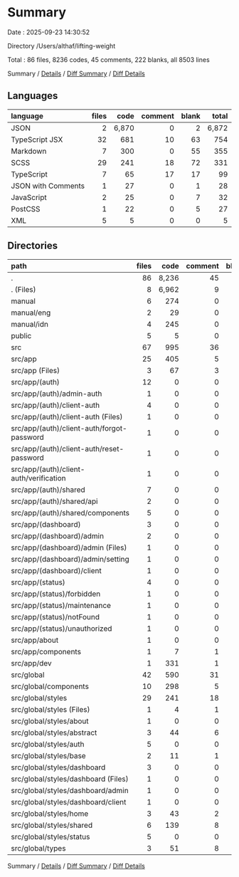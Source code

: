 # Summary

Date : 2025-09-23 14:30:52

Directory /Users/althaf/lifting-weight

Total : 86 files,  8236 codes, 45 comments, 222 blanks, all 8503 lines

Summary / [Details](details.md) / [Diff Summary](diff.md) / [Diff Details](diff-details.md)

## Languages
| language | files | code | comment | blank | total |
| :--- | ---: | ---: | ---: | ---: | ---: |
| JSON | 2 | 6,870 | 0 | 2 | 6,872 |
| TypeScript JSX | 32 | 681 | 10 | 63 | 754 |
| Markdown | 7 | 300 | 0 | 55 | 355 |
| SCSS | 29 | 241 | 18 | 72 | 331 |
| TypeScript | 7 | 65 | 17 | 17 | 99 |
| JSON with Comments | 1 | 27 | 0 | 1 | 28 |
| JavaScript | 2 | 25 | 0 | 7 | 32 |
| PostCSS | 1 | 22 | 0 | 5 | 27 |
| XML | 5 | 5 | 0 | 0 | 5 |

## Directories
| path | files | code | comment | blank | total |
| :--- | ---: | ---: | ---: | ---: | ---: |
| . | 86 | 8,236 | 45 | 222 | 8,503 |
| . (Files) | 8 | 6,962 | 9 | 28 | 6,999 |
| manual | 6 | 274 | 0 | 41 | 315 |
| manual/eng | 2 | 29 | 0 | 4 | 33 |
| manual/idn | 4 | 245 | 0 | 37 | 282 |
| public | 5 | 5 | 0 | 0 | 5 |
| src | 67 | 995 | 36 | 153 | 1,184 |
| src/app | 25 | 405 | 5 | 42 | 452 |
| src/app (Files) | 3 | 67 | 3 | 16 | 86 |
| src/app/(auth) | 12 | 0 | 0 | 12 | 12 |
| src/app/(auth)/admin-auth | 1 | 0 | 0 | 1 | 1 |
| src/app/(auth)/client-auth | 4 | 0 | 0 | 4 | 4 |
| src/app/(auth)/client-auth (Files) | 1 | 0 | 0 | 1 | 1 |
| src/app/(auth)/client-auth/forgot-password | 1 | 0 | 0 | 1 | 1 |
| src/app/(auth)/client-auth/reset-password | 1 | 0 | 0 | 1 | 1 |
| src/app/(auth)/client-auth/verification | 1 | 0 | 0 | 1 | 1 |
| src/app/(auth)/shared | 7 | 0 | 0 | 7 | 7 |
| src/app/(auth)/shared/api | 2 | 0 | 0 | 2 | 2 |
| src/app/(auth)/shared/components | 5 | 0 | 0 | 5 | 5 |
| src/app/(dashboard) | 3 | 0 | 0 | 3 | 3 |
| src/app/(dashboard)/admin | 2 | 0 | 0 | 2 | 2 |
| src/app/(dashboard)/admin (Files) | 1 | 0 | 0 | 1 | 1 |
| src/app/(dashboard)/admin/setting | 1 | 0 | 0 | 1 | 1 |
| src/app/(dashboard)/client | 1 | 0 | 0 | 1 | 1 |
| src/app/(status) | 4 | 0 | 0 | 4 | 4 |
| src/app/(status)/forbidden | 1 | 0 | 0 | 1 | 1 |
| src/app/(status)/maintenance | 1 | 0 | 0 | 1 | 1 |
| src/app/(status)/notFound | 1 | 0 | 0 | 1 | 1 |
| src/app/(status)/unauthorized | 1 | 0 | 0 | 1 | 1 |
| src/app/about | 1 | 0 | 0 | 1 | 1 |
| src/app/components | 1 | 7 | 1 | 1 | 9 |
| src/app/dev | 1 | 331 | 1 | 5 | 337 |
| src/global | 42 | 590 | 31 | 111 | 732 |
| src/global/components | 10 | 298 | 5 | 28 | 331 |
| src/global/styles | 29 | 241 | 18 | 72 | 331 |
| src/global/styles (Files) | 1 | 4 | 1 | 0 | 5 |
| src/global/styles/about | 1 | 0 | 0 | 1 | 1 |
| src/global/styles/abstract | 3 | 44 | 6 | 11 | 61 |
| src/global/styles/auth | 5 | 0 | 0 | 5 | 5 |
| src/global/styles/base | 2 | 11 | 1 | 3 | 15 |
| src/global/styles/dashboard | 3 | 0 | 0 | 3 | 3 |
| src/global/styles/dashboard (Files) | 1 | 0 | 0 | 1 | 1 |
| src/global/styles/dashboard/admin | 1 | 0 | 0 | 1 | 1 |
| src/global/styles/dashboard/client | 1 | 0 | 0 | 1 | 1 |
| src/global/styles/home | 3 | 43 | 2 | 9 | 54 |
| src/global/styles/shared | 6 | 139 | 8 | 35 | 182 |
| src/global/styles/status | 5 | 0 | 0 | 5 | 5 |
| src/global/types | 3 | 51 | 8 | 11 | 70 |

Summary / [Details](details.md) / [Diff Summary](diff.md) / [Diff Details](diff-details.md)